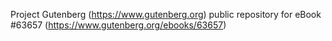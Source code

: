Project Gutenberg (https://www.gutenberg.org) public repository for eBook #63657 (https://www.gutenberg.org/ebooks/63657)
